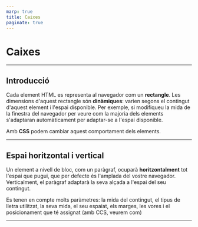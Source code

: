 ```yaml
---
marp: true
title: Caixes
paginate: true
---
```


# Caixes

---

## Introducció

Cada element HTML es representa al navegador com un **rectangle**. Les dimensions d'aquest rectangle són **dinàmiques**: varien segons el contingut d'aquest element i l'espai disponible. Per exemple, si modifiqueu la mida  de la finestra del navegador per veure com la majoria dels elements s'adaptaran automàticament per adaptar-se a l'espai disponible.

Amb **CSS** podem cambiar aquest comportament dels elements.

---

## Espai horitzontal i vertical

Un element a nivell de bloc, com un paràgraf, ocuparà **horitzontalment** tot l'espai que pugui, que per defecte és l'amplada del vostre navegador. Verticalment, el paràgraf adaptarà la seva alçada a l'espai del seu contingut.

Es tenen en compte molts paràmetres: la mida del contingut, el tipus de lletra utilitzat, la seva mida, el seu espaiat, els marges, les vores i el posicionament que té assignat (amb CCS, veurem com)

---